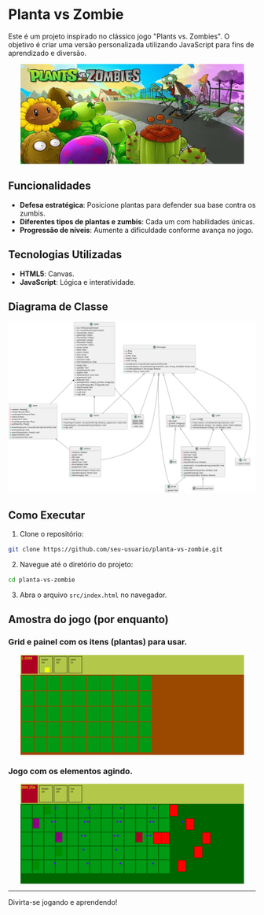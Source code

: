 # Planta vs Zombie

Este é um projeto inspirado no clássico jogo "Plants vs. Zombies". O objetivo é criar uma versão personalizada utilizando JavaScript para fins de aprendizado e diversão.

<div align="center">
<img width="455" height="203" src="./docs/img/planta-vs-zombie-loadscreen.webp">
</div>

## Funcionalidades

- **Defesa estratégica**: Posicione plantas para defender sua base contra os zumbis.
- **Diferentes tipos de plantas e zumbis**: Cada um com habilidades únicas.
- **Progressão de níveis**: Aumente a dificuldade conforme avança no jogo.

## Tecnologias Utilizadas

- **HTML5**: Canvas.
- **JavaScript**: Lógica e interatividade.

## Diagrama de Classe

<div align="center">
<img src="./docs/img/Planta vs Zombie - Diagrama.png">
</div>

## Como Executar

1. Clone o repositório:

```bash
git clone https://github.com/seu-usuario/planta-vs-zombie.git
```

2. Navegue até o diretório do projeto:

```bash
cd planta-vs-zombie
```

3. Abra o arquivo `src/index.html` no navegador.

## Amostra do jogo (por enquanto)

### Grid e painel com os itens (plantas) para usar.

<div align="center">
<img align="center" width="455" height="203" src="./docs/img/layout.png">
</div>

### Jogo com os elementos agindo.

<div align="center">
<img align="center" width="455" height="203" src="./docs/img/layout-with-elements.png">
</div>

---

Divirta-se jogando e aprendendo!
